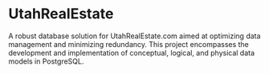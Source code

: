 # UtahRealEstate
A robust database solution for UtahRealEstate.com aimed at optimizing data management and minimizing redundancy. This project encompasses the development and implementation of conceptual, logical, and physical data models in PostgreSQL.
